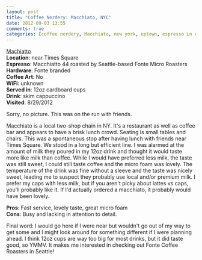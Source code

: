 ```yaml
---
layout: post
title: "Coffee Nerdery: Macchiato, NYC"
date: 2012-09-03 13:55
comments: true
categories: [coffee nerdery, Macchiato, new york, uptown, espresso in new york]
---
```


[Machiatto](http://www.macchiatocafe.com/)  
**Location**: near Times Square  
**Espresso**: Macchiatto 44 roasted by Seattle-based Fonte Micro Roasters  
**Hardware**: Fonte branded  
**Coffee Art**: No  
**WiFi**: unknown  
**Served in**: 12oz cardboard cups  
**Drink**: skim cappuccino  
**Visited**: 8/29/2012  

Sorry, no picture. This was on the run with friends.

Macchiato is a local two-shop chain in NY. It's a restaurant as well as coffee
bar and appears to have a brisk lunch crowd. Seating is small tables and
chairs. This was a spontaneous stop after having lunch with friends near Times
Square. We stood in a long but efficient line. I was alarmed at the amount of
milk they poured in my 12oz drink and thought it would taste more like milk
than coffee.  While I would have preferred less milk, the taste was still
sweet, I could still taste coffee and the micro foam was lovely.  The
temperature of the drink was fine without a sleeve and the taste was nicely
sweet, leading me to suspect they probably use local and/or premium milk.
I prefer my caps with less milk, but if you aren't picky about lattes vs caps,
you'll probably like it. If I'd actually ordered a macchiato, it probably would
have been lovely. 

**Pros**: Fast service, lovely taste, great micro foam  
**Cons**: Busy and lacking in attention to detail.  

Final word: I would go here if I were near but wouldn't go out of my way to get
some and I might look around for something different if I were planning ahead.
I think 12oz cups are way too big for most drinks, but it did taste good, so
YMMV.  It makes me interested in checking out Fonte Coffee Roasters in Seattle!


